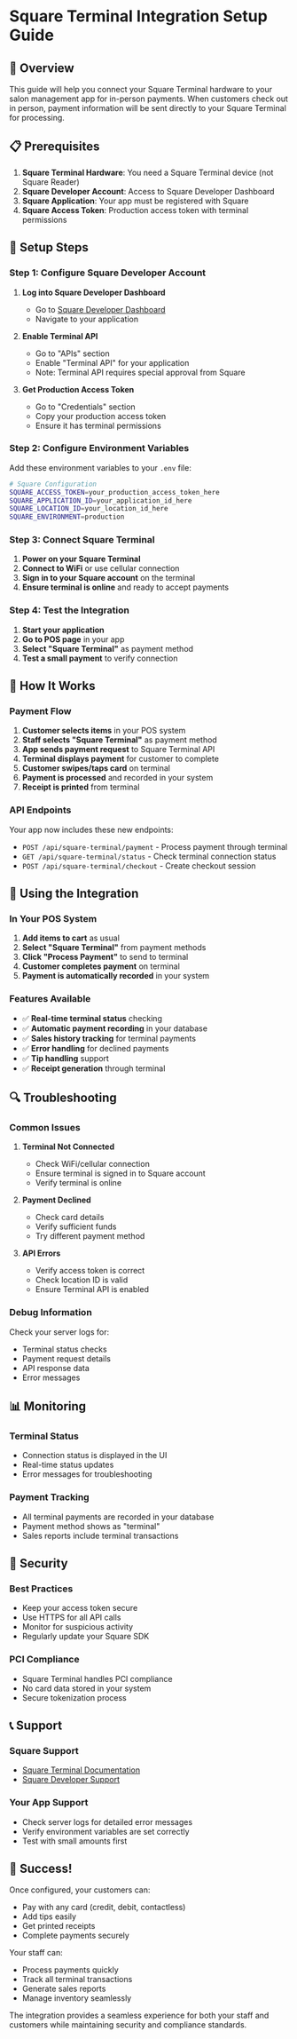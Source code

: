 # Square Terminal Integration Setup Guide

## 🎯 Overview

This guide will help you connect your Square Terminal hardware to your salon management app for in-person payments. When customers check out in person, payment information will be sent directly to your Square Terminal for processing.

## 📋 Prerequisites

1. **Square Terminal Hardware**: You need a Square Terminal device (not Square Reader)
2. **Square Developer Account**: Access to Square Developer Dashboard
3. **Square Application**: Your app must be registered with Square
4. **Square Access Token**: Production access token with terminal permissions

## 🔧 Setup Steps

### Step 1: Configure Square Developer Account

1. **Log into Square Developer Dashboard**
   - Go to [Square Developer Dashboard](https://developer.squareup.com/)
   - Navigate to your application

2. **Enable Terminal API**
   - Go to "APIs" section
   - Enable "Terminal API" for your application
   - Note: Terminal API requires special approval from Square

3. **Get Production Access Token**
   - Go to "Credentials" section
   - Copy your production access token
   - Ensure it has terminal permissions

### Step 2: Configure Environment Variables

Add these environment variables to your `.env` file:

```bash
# Square Configuration
SQUARE_ACCESS_TOKEN=your_production_access_token_here
SQUARE_APPLICATION_ID=your_application_id_here
SQUARE_LOCATION_ID=your_location_id_here
SQUARE_ENVIRONMENT=production
```

### Step 3: Connect Square Terminal

1. **Power on your Square Terminal**
2. **Connect to WiFi** or use cellular connection
3. **Sign in to your Square account** on the terminal
4. **Ensure terminal is online** and ready to accept payments

### Step 4: Test the Integration

1. **Start your application**
2. **Go to POS page** in your app
3. **Select "Square Terminal"** as payment method
4. **Test a small payment** to verify connection

## 🚀 How It Works

### Payment Flow

1. **Customer selects items** in your POS system
2. **Staff selects "Square Terminal"** as payment method
3. **App sends payment request** to Square Terminal API
4. **Terminal displays payment** for customer to complete
5. **Customer swipes/taps card** on terminal
6. **Payment is processed** and recorded in your system
7. **Receipt is printed** from terminal

### API Endpoints

Your app now includes these new endpoints:

- `POST /api/square-terminal/payment` - Process payment through terminal
- `GET /api/square-terminal/status` - Check terminal connection status
- `POST /api/square-terminal/checkout` - Create checkout session

## 📱 Using the Integration

### In Your POS System

1. **Add items to cart** as usual
2. **Select "Square Terminal"** from payment methods
3. **Click "Process Payment"** to send to terminal
4. **Customer completes payment** on terminal
5. **Payment is automatically recorded** in your system

### Features Available

- ✅ **Real-time terminal status** checking
- ✅ **Automatic payment recording** in your database
- ✅ **Sales history tracking** for terminal payments
- ✅ **Error handling** for declined payments
- ✅ **Tip handling** support
- ✅ **Receipt generation** through terminal

## 🔍 Troubleshooting

### Common Issues

1. **Terminal Not Connected**
   - Check WiFi/cellular connection
   - Ensure terminal is signed in to Square account
   - Verify terminal is online

2. **Payment Declined**
   - Check card details
   - Verify sufficient funds
   - Try different payment method

3. **API Errors**
   - Verify access token is correct
   - Check location ID is valid
   - Ensure Terminal API is enabled

### Debug Information

Check your server logs for:
- Terminal status checks
- Payment request details
- API response data
- Error messages

## 📊 Monitoring

### Terminal Status
- Connection status is displayed in the UI
- Real-time status updates
- Error messages for troubleshooting

### Payment Tracking
- All terminal payments are recorded in your database
- Payment method shows as "terminal"
- Sales reports include terminal transactions

## 🔐 Security

### Best Practices
- Keep your access token secure
- Use HTTPS for all API calls
- Monitor for suspicious activity
- Regularly update your Square SDK

### PCI Compliance
- Square Terminal handles PCI compliance
- No card data stored in your system
- Secure tokenization process

## 📞 Support

### Square Support
- [Square Terminal Documentation](https://developer.squareup.com/docs/terminal-api)
- [Square Developer Support](https://developer.squareup.com/support)

### Your App Support
- Check server logs for detailed error messages
- Verify environment variables are set correctly
- Test with small amounts first

## 🎉 Success!

Once configured, your customers can:
- Pay with any card (credit, debit, contactless)
- Add tips easily
- Get printed receipts
- Complete payments securely

Your staff can:
- Process payments quickly
- Track all terminal transactions
- Generate sales reports
- Manage inventory seamlessly

The integration provides a seamless experience for both your staff and customers while maintaining security and compliance standards. 